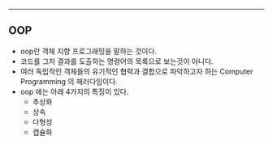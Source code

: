 
---

## OOP

- oop란 객체 지향 프로그래밍을 말하는 것이다.
- 코드를 그저 결과를 도출하는 명령어의 목록으로 보는것이 아니다.
- 여러 독립적인 객체들의 유기적인 협력과 결합으로 파악하고자 하는 Computer Programming 의 패러다임이다.
- oop 에는 아래 4가지의 특징이 있다.
	- 추상화
	- 상속
	- 다형성
	- 캡슐화
